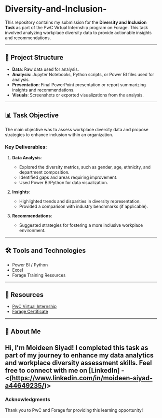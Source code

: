 # Diversity-and-Inclusion-


This repository contains my submission for the **Diversity and Inclusion Task** as part of the PwC Virtual Internship program on Forage. This task involved analyzing workplace diversity data to provide actionable insights and recommendations.

---

## 📁 Project Structure
- **Data**: Raw data used for analysis.
- **Analysis**: Jupyter Notebooks, Python scripts, or Power BI files used for analysis.
- **Presentation**: Final PowerPoint presentation or report summarizing insights and recommendations.
- **Visuals**: Screenshots or exported visualizations from the analysis.

---

## 📊 Task Objective
The main objective was to assess workplace diversity data and propose strategies to enhance inclusion within an organization.

### Key Deliverables:
1. **Data Analysis**:
   - Explored the diversity metrics, such as gender, age, ethnicity, and department composition.
   - Identified gaps and areas requiring improvement.
   - Used Power BI/Python for data visualization.

2. **Insights**:
   - Highlighted trends and disparities in diversity representation.
   - Provided a comparison with industry benchmarks (if applicable).

3. **Recommendations**:
   - Suggested strategies for fostering a more inclusive workplace environment.

---

## 🛠️ Tools and Technologies
- Power BI / Python
- Excel
- Forage Training Resources

---

## 🔗 Resources
- [PwC Virtual Internship](https://www.theforage.com/virtual-internships/prototype/123)
- [Forage Certificate](<insert-your-certificate-link>)

---

## 👤 About Me
Hi, I'm Moideen Siyad! I completed this task as part of my journey to enhance my data analytics and workplace diversity assessment skills. Feel free to connect with me on [LinkedIn] - <(https://www.linkedin.com/in/moideen-siyad-a44649235/)>
---

### Acknowledgments
Thank you to PwC and Forage for providing this learning opportunity!
